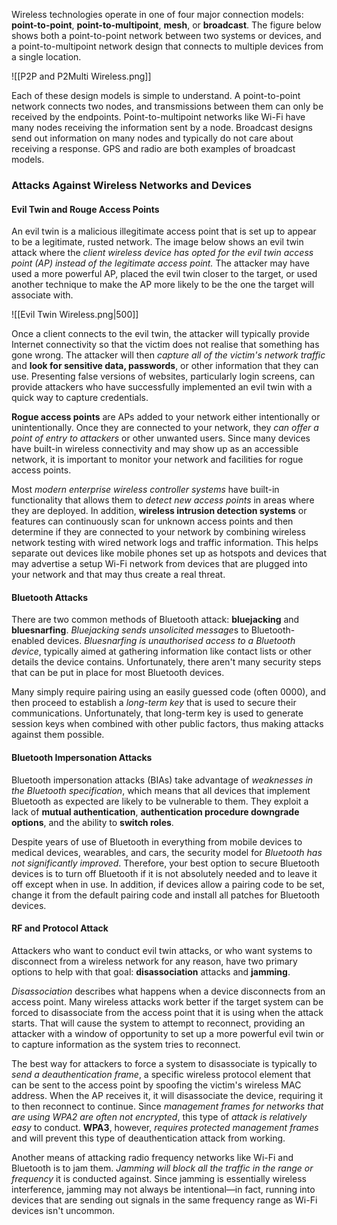 
Wireless technologies operate in one of four major connection models: **point-to-point**, **point-to-multipoint**, **mesh**, or **broadcast**. The figure below shows both a point-to-point network between two systems or devices, and a point-to-multipoint network design that connects to multiple devices from a single location.

![[P2P and P2Multi Wireless.png]]

Each of these design models is simple to understand. A point-to-point network connects two nodes, and transmissions between them can only be received by the endpoints. Point-to-multipoint networks like Wi-Fi have many nodes receiving the information sent by a node. Broadcast designs send out information on many nodes and typically do not care about receiving a response. GPS and radio are both examples of broadcast models.

### Attacks Against Wireless Networks and Devices

#### Evil Twin and Rouge Access Points

An evil twin is a malicious illegitimate access point that is set up to appear to be a legitimate, rusted network. The image below shows an evil twin attack where the *client wireless device has opted for the evil twin access point (AP) instead of the legitimate access point.* The attacker may have used a more powerful AP, placed the evil twin closer to the target, or used another technique to make the AP more likely to be the one the target will associate with.

![[Evil Twin Wireless.png|500]]

Once a client connects to the evil twin, the attacker will typically provide Internet connectivity so that the victim does not realise that something has gone wrong. The attacker will then *capture all of the victim's network traffic* and **look for sensitive data, passwords**, or other information that they can use. Presenting false versions of websites, particularly login screens, can provide attackers who have successfully implemented an evil twin with a quick way to capture credentials.

**Rogue access points** are APs added to your network either intentionally or unintentionally. Once they are connected to your network, they *can offer a point of entry to attackers* or other unwanted users. Since many devices have built-in wireless connectivity and may show up as an accessible network, it is important to monitor your network and facilities for rogue access points.

Most *modern enterprise wireless controller systems* have built-in functionality that allows them to *detect new access points* in areas where they are deployed. In addition, **wireless intrusion detection systems** or features can continuously scan for unknown access points and then determine if they are connected to your network by combining wireless network testing with wired network logs and traffic information. This helps separate out devices like mobile phones set up as hotspots and devices that may advertise a setup Wi-Fi network from devices that are plugged into your network and that may thus create a real threat.

#### Bluetooth Attacks

There are two common methods of Bluetooth attack: **bluejacking** and **bluesnarfing**. *Bluejacking sends unsolicited message*s to Bluetooth-enabled devices. *Bluesnarfing is unauthorised access to a Bluetooth device*, typically aimed at gathering information like contact lists or other details the device contains. Unfortunately, there aren't many security steps that can be put in place for most Bluetooth devices.

Many simply require pairing using an easily guessed code (often 0000), and then proceed to establish a *long-term key* that is used to secure their communications. Unfortunately, that long-term key is used to generate session keys when combined with other public factors, thus making attacks against them possible.

#### Bluetooth Impersonation Attacks

Bluetooth impersonation attacks (BIAs) take advantage of *weaknesses in the Bluetooth specification*, which means that all devices that implement Bluetooth as expected are likely to be vulnerable to them. They exploit a lack of **mutual authentication**, **authentication procedure downgrade options**, and the ability to **switch roles**.

Despite years of use of Bluetooth in everything from mobile devices to medical devices, wearables, and cars, the security model for *Bluetooth has not significantly improved*. Therefore, your best option to secure Bluetooth devices is to turn off Bluetooth if it is not absolutely needed and to leave it off except when in use. In addition, if devices allow a pairing code to be set, change it from the default pairing code and install all patches for Bluetooth devices.

#### RF and Protocol Attack

Attackers who want to conduct evil twin attacks, or who want systems to disconnect from a wireless network for any reason, have two primary options to help with that goal: **disassociation** attacks and **jamming**.

*Disassociation* describes what happens when a device disconnects from an access point. Many wireless attacks work better if the target system can be forced to disassociate from the access point that it is using when the attack starts. That will cause the system to attempt to reconnect, providing an attacker with a window of opportunity to set up a more powerful evil twin or to capture information as the system tries to reconnect.

The best way for attackers to force a system to disassociate is typically to *send a deauthentication frame*, a specific wireless protocol element that can be sent to the access point by spoofing the victim's wireless MAC address. When the AP receives it, it will disassociate the device, requiring it to then reconnect to continue. Since *management frames for networks that are using WPA2 are often not encrypted*, this type of *attack is relatively easy* to conduct. **WPA3**, however, *requires protected management frames* and will prevent this type of deauthentication attack from working.

Another means of attacking radio frequency networks like Wi-Fi and Bluetooth is to jam them. *Jamming will block all the traffic in the range or frequency* it is conducted against. Since jamming is essentially wireless interference, jamming may not always be intentional—in fact, running into devices that are sending out signals in the same frequency range as Wi-Fi devices isn't uncommon.